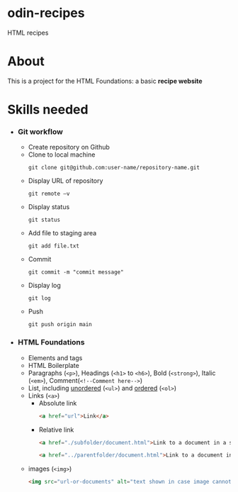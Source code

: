 # odin-recipes
HTML recipes


# About
This is a project for the HTML Foundations: a basic **recipe website**

# Skills needed
 - ### Git workflow
    - Create repository on Github
    - Clone to local machine
        ```shell
        git clone git@github.com:user-name/repository-name.git 
        ```
    - Display URL of repository
        ```shell
        git remote –v 
        ```
    - Display status
        ```shell
        git status 
        ```
    - Add file to staging area
        ```shell
        git add file.txt
        ```
    - Commit
        ```shell
        git commit -m "commit message" 
        ```
    - Display log
        ```shell
        git log
        ```
    - Push
        ```shell
        git push origin main 
        ```
- ### HTML Foundations
    - Elements and tags
    - HTML Boilerplate
    - Paragraphs (`<p>`), Headings (`<h1>` to `<h6>`), Bold (`<strong>`), Italic (`<em>`), Comment(`<!--Comment here-->`)
    - List, including [unordered](https://developer.mozilla.org/en-US/docs/Web/HTML/Element/ul) (`<ul>`) and [ordered](https://developer.mozilla.org/en-US/docs/Web/HTML/Element/ol) (`<ol>`)
    - Links (`<a>`)
        - Absolute link
            ```html
            <a href="url">Link</a> 
            ```
        - Relative link
            ```html
            <a href="./subfolder/document.html">Link to a document in a subfolder</a>
            ```
            ```html
            <a href="../parentfolder/document.html">Link to a document in a parent folder</a>
            ```
    - images (`<img>`)
        ```html
        <img src="url-or-documents" alt="text shown in case image cannot be loaded">
        ```
